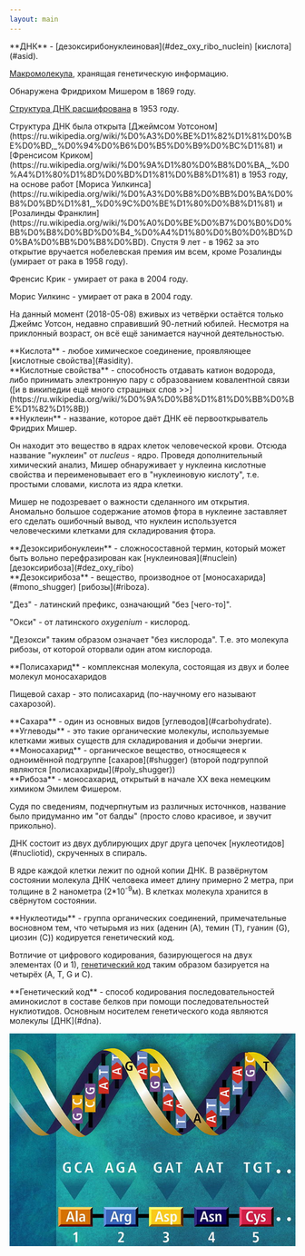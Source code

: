 ```yaml
---
layout: main
---
```

<div name = "dna">
**ДНК** - [дезоксирибонуклеиновая](#dez_oxy_ribo_nuclein) [кислота](#asid).

[Макромолекула](#dna_struct), хранящая генетическую информацию. 

Обнаружена Фридрихом Мишером в 1869 году.

[Структура ДНК расшифрована](#dna_decrypt) в 1953 году.


</div>

<div name = "dna_decrypt">
Структура ДНК была открыта 
[Джеймсом Уотсоном](https://ru.wikipedia.org/wiki/%D0%A3%D0%BE%D1%82%D1%81%D0%BE%D0%BD,_%D0%94%D0%B6%D0%B5%D0%B9%D0%BC%D1%81) и 
[Френсисом Криком](https://ru.wikipedia.org/wiki/%D0%9A%D1%80%D0%B8%D0%BA,_%D0%A4%D1%80%D1%8D%D0%BD%D1%81%D0%B8%D1%81) в 1953 году, на основе работ 
[Мориса Уилкинса](https://ru.wikipedia.org/wiki/%D0%A3%D0%B8%D0%BB%D0%BA%D0%B8%D0%BD%D1%81,_%D0%9C%D0%BE%D1%80%D0%B8%D1%81) и 
[Розалинды Франклин](https://ru.wikipedia.org/wiki/%D0%A0%D0%BE%D0%B7%D0%B0%D0%BB%D0%B8%D0%BD%D0%B4_%D0%A4%D1%80%D0%B0%D0%BD%D0%BA%D0%BB%D0%B8%D0%BD). Спустя 9 лет - в 1962 за это открытие вручается нобелевская премия им всем, кроме Розалинды (умирает от рака в 1958 году).

Френсис Крик - умирает от рака в 2004 году.

Морис Уилкинс - умирает от рака в 2004 году.

На данный момент (2018-05-08) вживых из четвёрки остаётся только Джеймс Уотсон, недавно справивший 90-летний юбилей. Несмотря на приклонный возраст, он всё ещё занимается научной деятельностью. 

</div>

<div name="asid">
**Кислота** - любое химическое соединение, проявляющее [кислотные свойства](#asidity).
</div>

<div name="asidity">
**Кислотные свойства** - способность отдавать катион водорода, либо принимать электронную пару с образованием ковалентной связи ([и в википедии ещё много страшных слов >>](https://ru.wikipedia.org/wiki/%D0%9A%D0%B8%D1%81%D0%BB%D0%BE%D1%82%D1%8B))
</div>

<div name="nuclein">
**Нуклеин** - название, которое даёт ДНК её первооткрыватель Фридрих Мишер. 
        
Он находит это вещество в ядрах клеток человеческой крови. Отсюда название "нуклеин" от *nucleus* - ядро. 
Проведя дополнительный химический анализ, Мишер обнаруживает у нуклеина кислотные свойства и 
переименовывает его в "нуклеиновую кислоту", т.е. простыми словами, кислота из ядра клетки. 

Мишер не подозревает о важности сделанного им открытия. Аномально большое содержание атомов фтора в нуклеине 
заставляет его сделать ошибочный вывод, что нуклеин используется человеческими клетками для складирования фтора.
</div>

<div name="dez_oxy_ribo_nuclein">
**Дезоксирибонуклеин** - сложносоставной термин, который может быть вольно перефразирован как [нуклеиновая](#nuclein) [дезоксирибоза](#dez_oxy_ribo)
</div>

<div name="dez_oxy_ribo">
**Дезоксирибоза** - вещество, производное от [моносахарида](#mono_shugger) [рибозы](#riboza).

"Дез" - латинский префикс, означающий "без \[чего-то\]".

"Окси" - от латинского *oxygenium* - кислород.

"Дезокси" таким образом означает "без кислорода". Т.е. это молекула рибозы, от которой оторвали один атом кислорода.
</div>

<div name="poly_shugger">
**Полисахарид** - комплексная молекула, состоящая из двух и более молекул моносахаридов

Пищевой сахар - это полисахарид (по-научному его называют сахарозой).
</div>

<div name="shugger">
**Сахара** - один из основных видов [углеводов](#carbohydrate).
</div>

<div name="carbohydrate">
**Углеводы** - это такие органические молекулы, используемые клетками живых существ для складирования и добычи энергии.
</div>

<div name="mono_shugger">
**Моносахарид** - органическое вещество, относящееся к одноимённой подгруппе [сахаров](#shugger) (второй подгруппой являются [полисахариды](#poly_shugger))
</div>

<div name="riboza">
**Рибоза** - моносахарид, открытый в начале XX века немецким химиком Эмилем Фишером. 

Судя по сведениям, подчерпнутым из различных источнков, название было придуманно им "от балды" (просто слово красивое, и звучит прикольно).
</div>

<div name="dna_struct">
ДНК состоит из двух дублирующих друг друга цепочек [нуклеотидов](#nucliotid), скрученных в спираль. 

В ядре каждой клетки лежит по одной копии ДНК. В развёрнутом состоянии молекула ДНК человека имеет длину примерно 2 метра, при толщине в 2 нанометра (2*10<sup>-9</sup>м). 
В клетках молекула хранится в свёрнутом состоянии.
</div>

<div name="nucliotid">
**Нуклеотиды** - группа органических соединений, примечательные восновном тем, что четырьмя из них (аденин (A), темин (T), гуанин (G), циозин (C)) кодируется генетический код. 

Вотличие от цифрового кодирования, базирующегося на двух элементах (0 и 1), [генетический код](#genetic_code) таким образом базируется на четырёх (A, T, G и C).  
</div>

<div name="genetic_code">
**Генетический код** - способ кодирования последовательностей аминокислот в составе белков при помощи последовательностей нуклиотидов. Основным носителем генетического кода являются молекулы [ДНК](#dna).

![173px-Benzopyrene_DNA_adduct_1JDG.png](img/640px-Genetick.jpg)
</div>